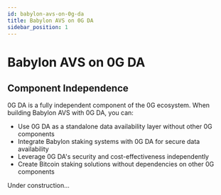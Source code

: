 ```yaml
---
id: babylon-avs-on-0g-da
title: Babylon AVS on 0G DA
sidebar_position: 1
---
```


# Babylon AVS on 0G DA

## Component Independence

0G DA is a fully independent component of the 0G ecosystem. When building Babylon AVS with 0G DA, you can:

- Use 0G DA as a standalone data availability layer without other 0G components
- Integrate Babylon staking systems with 0G DA for secure data availability
- Leverage 0G DA's security and cost-effectiveness independently
- Create Bitcoin staking solutions without dependencies on other 0G components

Under construction...